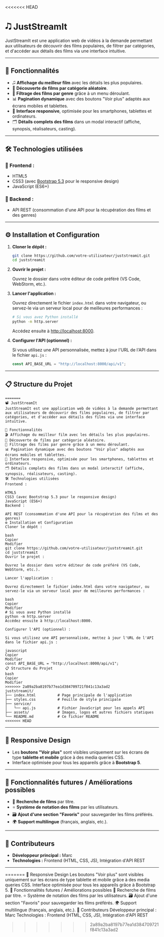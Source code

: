 <<<<<<< HEAD
# 🎝️ JustStreamIt

JustStreamIt est une application web de vidéos à la demande permettant aux utilisateurs de découvrir des films populaires, de filtrer par catégories, et d'accéder aux détails des films via une interface intuitive.

---

## 🚀 Fonctionnalités

- 🎜 **Affichage du meilleur film** avec les détails les plus populaires.
- 🔀 **Découverte de films par catégorie aléatoire**.
- 📂 **Filtrage des films par genre** grâce à un menu déroulant.
- 📊 **Pagination dynamique** avec des boutons "Voir plus" adaptés aux écrans mobiles et tablettes.
- 📱 **Interface responsive**, optimisée pour les smartphones, tablettes et ordinateurs.
- 🗂️ **Détails complets des films** dans un modal interactif (affiche, synopsis, réalisateurs, casting).

---

## 🛠️ Technologies utilisées

### 🌟 Frontend :

- HTML5
- CSS3 (avec [Bootstrap 5.3](https://getbootstrap.com/) pour le responsive design)
- JavaScript (ES6+)

### 🚀 Backend :

- API REST (consommation d'une API pour la récupération des films et des genres)

---

## ⚙️ Installation et Configuration

1. **Cloner le dépôt :**

   ```bash
   git clone https://github.com/votre-utilisateur/juststreamit.git
   cd juststreamit
   ```

2. **Ouvrir le projet :**

   Ouvrez le dossier dans votre éditeur de code préféré (VS Code, WebStorm, etc.).

3. **Lancer l'application :**

   Ouvrez directement le fichier `index.html` dans votre navigateur, ou servez-le via un serveur local pour de meilleures performances :

   ```bash
   # Si vous avez Python installé
   python -m http.server
   ```

   Accédez ensuite à [http://localhost:8000](http://localhost:8000).

4. **Configurer l'API (optionnel) :**

   Si vous utilisez une API personnalisée, mettez à jour l'URL de l'API dans le fichier `api.js` :

   ```javascript
   const API_BASE_URL = "http://localhost:8000/api/v1";
   ```

---

## 📋 Structure du Projet

```
=======
📽️ JustStreamIt
JustStreamIt est une application web de vidéos à la demande permettant aux utilisateurs de découvrir des films populaires, de filtrer par catégories, et d'accéder aux détails des films via une interface intuitive.

🚀 Fonctionnalités
🎬 Affichage du meilleur film avec les détails les plus populaires.
🔀 Découverte de films par catégorie aléatoire.
📂 Filtrage des films par genre grâce à un menu déroulant.
📊 Pagination dynamique avec des boutons "Voir plus" adaptés aux écrans mobiles et tablettes.
📱 Interface responsive, optimisée pour les smartphones, tablettes et ordinateurs.
🗂️ Détails complets des films dans un modal interactif (affiche, synopsis, réalisateurs, casting).
🛠️ Technologies utilisées
Frontend :

HTML5
CSS3 (avec Bootstrap 5.3 pour le responsive design)
JavaScript (ES6+)
Backend :

API REST (consommation d'une API pour la récupération des films et des genres)
⚙️ Installation et Configuration
Cloner le dépôt :

bash
Copier
Modifier
git clone https://github.com/votre-utilisateur/juststreamit.git
cd juststreamit
Ouvrir le projet :

Ouvrez le dossier dans votre éditeur de code préféré (VS Code, WebStorm, etc.).

Lancer l'application :

Ouvrez directement le fichier index.html dans votre navigateur, ou servez-le via un serveur local pour de meilleures performances :

bash
Copier
Modifier
# Si vous avez Python installé
python -m http.server
Accédez ensuite à http://localhost:8000.

Configurer l'API (optionnel) :

Si vous utilisez une API personnalisée, mettez à jour l'URL de l'API dans le fichier api.js :

javascript
Copier
Modifier
const API_BASE_URL = "http://localhost:8000/api/v1";
📋 Structure du Projet
bash
Copier
Modifier
>>>>>>> 2a89a2ba8197b77ea1d384709721f841c13a3ad2
juststreamit/
├── index.html          # Page principale de l'application
├── styles.css          # Feuille de style principale
├── service/
│   └── api.js          # Fichier JavaScript pour les appels API
├── assets/             # Images, logos et autres fichiers statiques
└── README.md           # Ce fichier README
<<<<<<< HEAD
```

---

## 📱 Responsive Design

- Les **boutons "Voir plus"** sont visibles uniquement sur les écrans de type **tablette et mobile** grâce à des media queries CSS.
- Interface optimisée pour tous les appareils grâce à **Bootstrap 5**.

---

## 🐛 Fonctionnalités futures / Améliorations possibles

- 🔎 **Recherche de films** par titre.
- ⭐ **Système de notation des films** par les utilisateurs.
- 🗃️ **Ajout d'une section "Favoris"** pour sauvegarder les films préférés.
- 🌍 **Support multilingue** (français, anglais, etc.).

---

## 🙌 Contributeurs

- **Développeur principal :** Marc
- **Technologies :** Frontend (HTML, CSS, JS), Intégration d'API REST

---
=======
📱 Responsive Design
Les boutons "Voir plus" sont visibles uniquement sur les écrans de type tablette et mobile grâce à des media queries CSS.
Interface optimisée pour tous les appareils grâce à Bootstrap 5.
🐛 Fonctionnalités futures / Améliorations possibles
🔎 Recherche de films par titre.
⭐ Système de notation des films par les utilisateurs.
🗃️ Ajout d'une section "Favoris" pour sauvegarder les films préférés.
🌍 Support multilingue (français, anglais, etc.).
🙌 Contributeurs
Développeur principal : Marc
Technologies : Frontend (HTML, CSS, JS), Intégration d'API REST
>>>>>>> 2a89a2ba8197b77ea1d384709721f841c13a3ad2
